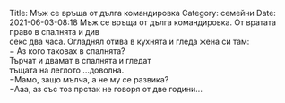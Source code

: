 Title: Мъж се връща от дълга командировка
Category: семейни
Date: 2021-06-03-08:18
Мъж се връща от дълга командировка. От вратата право в спалнята и див  
секс два часа. Огладнял отива в кухнята и гледа жена си там:  
&minus; Аз кого таковах в спалнята?  
Търчат и двамат в спалнята и гледат  
тъщата на леглото ...доволна.  
&minus;Мамо, защо мълча, а не му се развика?  
&minus;Ааа, аз със тоз прстак не говоря от две години...  
